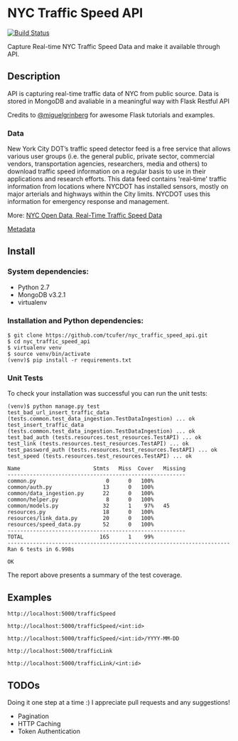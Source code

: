 # NYC Traffic Speed API

[![Build Status](https://travis-ci.org/tcufer/nyc_traffic_speed_api.svg?branch=master)](https://travis-ci.org/tcufer/nyc_traffic_speed_api)

Capture Real-time NYC Traffic Speed Data and make it available through API.  

## Description

API is capturing real-time traffic data of NYC from public source. Data is stored in MongoDB and avaliable in a meaningful way with Flask Restful API 
 
Credits to [@miguelgrinberg](https://github.com/miguelgrinberg) for awesome Flask tutorials and examples.
### Data

New York City DOT’s traffic speed detector feed is a free service that allows various user groups (i.e. the general public, private sector, commercial vendors, transportation agencies, researchers, media and others) to download traffic speed information on a regular basis to use in their applications and research efforts. This data feed contains 'real‐time' traffic information from locations where NYCDOT has installed sensors, mostly on major arterials and highways within the City limits. NYCDOT uses this information for emergency response and management.

More: [NYC Open Data, Real-Time Traffic Speed Data](https://data.cityofnewyork.us/Transportation/Real-Time-Traffic-Speed-Data/xsat-x5sa)

[Metadata](https://data.cityofnewyork.us/api/assets/5695AD48-E3BE-4C04-8E26-4170EBC34B55?download=true) 

## Install

### System dependencies:
* Python 2.7
* MongoDB v3.2.1
* virtualenv

### Installation and Python dependencies:

    $ git clone https://github.com/tcufer/nyc_traffic_speed_api.git
    $ cd nyc_traffic_speed_api
    $ virtualenv venv
    $ source venv/bin/activate
    (venv)$ pip install -r requirements.txt

### Unit Tests

To check your installation was successful you can run the unit tests:

    (venv)$ python manage.py test
    test_bad_url_insert_traffic_data (tests.common.test_data_ingestion.TestDataIngestion) ... ok
    test_insert_traffic_data (tests.common.test_data_ingestion.TestDataIngestion) ... ok
    test_bad_auth (tests.resources.test_resources.TestAPI) ... ok
    test_link (tests.resources.test_resources.TestAPI) ... ok
    test_password_auth (tests.resources.test_resources.TestAPI) ... ok
    test_speed (tests.resources.test_resources.TestAPI) ... ok
    
    Name                       Stmts   Miss  Cover   Missing
    --------------------------------------------------------
    common.py                      0      0   100%   
    common/auth.py                13      0   100%   
    common/data_ingestion.py      22      0   100%   
    common/helper.py               8      0   100%   
    common/models.py              32      1    97%   45
    resources.py                  18      0   100%   
    resources/link_data.py        20      0   100%   
    resources/speed_data.py       52      0   100%   
    --------------------------------------------------------
    TOTAL                        165      1    99%   
    ----------------------------------------------------------------------
    Ran 6 tests in 6.998s
    
    OK

The report above presents a summary of the test coverage.
## Examples

    http://localhost:5000/trafficSpeed
    
    http://localhost:5000/trafficSpeed/<int:id>
    
    http://localhost:5000/trafficSpeed/<int:id>/YYYY-MM-DD
    
    http://localhost:5000/trafficLink
    
    http://localhost:5000/trafficLink/<int:id>


## TODOs
Doing it one step at a time :) I appreciate pull requests and any suggestions!

* Pagination
* HTTP Caching
* Token Authentication
